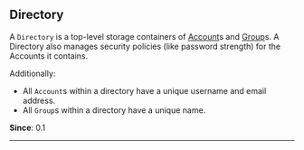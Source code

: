 ## Directory

A `Directory` is a top-level storage containers of [Account](account)s and [Group](group)s. A Directory also manages security policies (like password strength) for the Accounts it contains.

Additionally:

* All `Account`s within a directory have a unique username and email address.
* All `Group`s within a directory have a unique name.

**Since**: 0.1

---